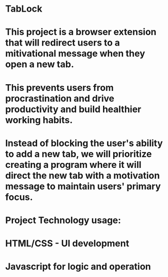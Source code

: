 # TabLock
# This project is a browser extension that will redirect users to a mitivational message when they open a new tab. 
# This prevents users from procrastination and drive productivity and build healthier working habits. 
# Instead of blocking the user's ability to add a new tab, we will prioritize creating a program where it will direct the new tab with a motivation message to maintain users' primary focus.

# Project Technology usage:
# HTML/CSS - UI development
# Javascript for logic and operation